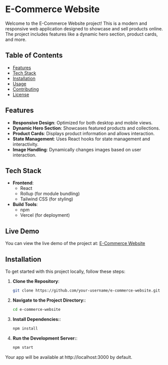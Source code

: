 # E-Commerce Website

Welcome to the E-Commerce Website project! This is a modern and responsive web application designed to showcase and sell products online. The project includes features like a dynamic hero section, product cards, and more.

## Table of Contents

- [Features](#features)
- [Tech Stack](#tech-stack)
- [Installation](#installation)
- [Usage](#usage)
- [Contributing](#contributing)
- [License](#license)

## Features

- **Responsive Design**: Optimized for both desktop and mobile views.
- **Dynamic Hero Section**: Showcases featured products and collections.
- **Product Cards**: Displays product information and allows interaction.
- **State Management**: Uses React hooks for state management and interactivity.
- **Image Handling**: Dynamically changes images based on user interaction.

## Tech Stack

- **Frontend**: 
  - React
  - Rollup (for module bundling)
  - Tailwind CSS (for styling)
- **Build Tools**: 
  - npm
  - Vercel (for deployment)

## Live Demo

You can view the live demo of the project at: [E-Commerce Website](https://e-commerce-website-awqqcn8dk-seifbasels-projects.vercel.app/)


## Installation

To get started with this project locally, follow these steps:

1. **Clone the Repository**:
   ```bash
   git clone https://github.com/your-username/e-commerce-website.git

2. **Navigate to the Project Directory:**:
   ```bash
   cd e-commerce-website

3. **Install Dependencies:**:
   ```bash
   npm install

3. **Run the Development Server:**:
   ```bash
   npm start

Your app will be available at http://localhost:3000 by default.